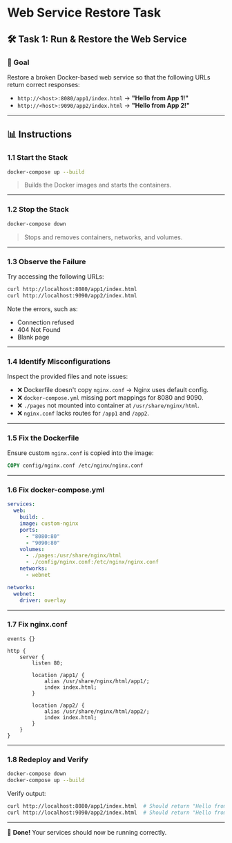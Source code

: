 # Web Service Restore Task

## 🛠️ Task 1: Run & Restore the Web Service

### 🌟 Goal

Restore a broken Docker-based web service so that the following URLs return correct responses:

* `http://<host>:8080/app1/index.html` → **"Hello from App 1!"**
* `http://<host>:9090/app2/index.html` → **"Hello from App 2!"**

---

## 📊 Instructions

### 1.1 Start the Stack

```bash
docker-compose up --build
```

> Builds the Docker images and starts the containers.

---

### 1.2 Stop the Stack

```bash
docker-compose down
```

> Stops and removes containers, networks, and volumes.

---

### 1.3 Observe the Failure

Try accessing the following URLs:

```bash
curl http://localhost:8080/app1/index.html
curl http://localhost:9090/app2/index.html
```

Note the errors, such as:

* Connection refused
* 404 Not Found
* Blank page

---

### 1.4 Identify Misconfigurations

Inspect the provided files and note issues:

* ❌ Dockerfile doesn't copy `nginx.conf` → Nginx uses default config.
* ❌ `docker-compose.yml` missing port mappings for 8080 and 9090.
* ❌ `./pages` not mounted into container at `/usr/share/nginx/html`.
* ❌ `nginx.conf` lacks routes for `/app1` and `/app2`.

---

### 1.5 Fix the Dockerfile

Ensure custom `nginx.conf` is copied into the image:

```Dockerfile
COPY config/nginx.conf /etc/nginx/nginx.conf
```

---

### 1.6 Fix docker-compose.yml

```yaml
services:
  web:
    build: .
    image: custom-nginx
    ports:
      - "8080:80"
      - "9090:80"
    volumes:
      - ./pages:/usr/share/nginx/html
      - ./config/nginx.conf:/etc/nginx/nginx.conf
    networks:
      - webnet

networks:
  webnet:
    driver: overlay
```

---

### 1.7 Fix nginx.conf

```nginx
events {}

http {
    server {
        listen 80;

        location /app1/ {
            alias /usr/share/nginx/html/app1/;
            index index.html;
        }

        location /app2/ {
            alias /usr/share/nginx/html/app2/;
            index index.html;
        }
    }
}
```

---

### 1.8 Redeploy and Verify

```bash
docker-compose down
docker-compose up --build
```

Verify output:

```bash
curl http://localhost:8080/app1/index.html  # Should return "Hello from App 1!"
curl http://localhost:9090/app2/index.html  # Should return "Hello from App 2!"
```

---

🚀 **Done!** Your services should now be running correctly.
